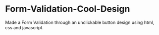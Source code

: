 # Form-Validation-Cool-Design
Made a Form Validation through an unclickable button design using html, css and javascript.
